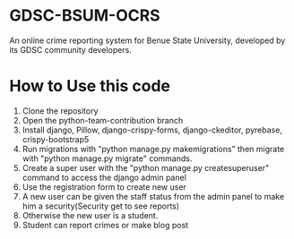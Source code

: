 # GDSC-BSUM-OCRS
An online crime reporting system for Benue State University, developed by its GDSC community developers.

# How to Use this code
1. Clone the repository
2. Open the python-team-contribution branch
3. Install django, Pillow, django-crispy-forms, django-ckeditor, pyrebase, crispy-bootstrap5
4. Run migrations with "python manage.py makemigrations" then migrate with "python manage.py migrate" commands.
5. Create a super user with the "python manage.py createsuperuser" command to access the django admin panel
6. Use the registration form to create new user
7. A new user can be given the staff status from the admin panel to make him a security(Security get to see reports)
8. Otherwise the new user is a student.
9. Student can report crimes or make blog post
